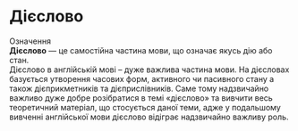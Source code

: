 # Дiєслово

<div class="space">
<div class="eoz-wrap">
<span class="eoz">Означення</span>
<div class="eoz-text">
<b>Дієслово</b> — це самостійна частина мови, що означає якусь дію або стан.</br>Дієслово в англійській мові – дуже важлива частина мови. На дієсловах базується утворення часових форм, активного чи пасивного стану а також дієприкметників та дієприслівників. Саме тому надзвичайно важливо дуже добре розібратися в темі «дієслово» та вивчити весь теоретичний матеріал, що стосується даної теми, адже у подальшому вивченні англійської мови дієслово відіграє надзвичайно важливу роль.
</div>
</div>
</div>

